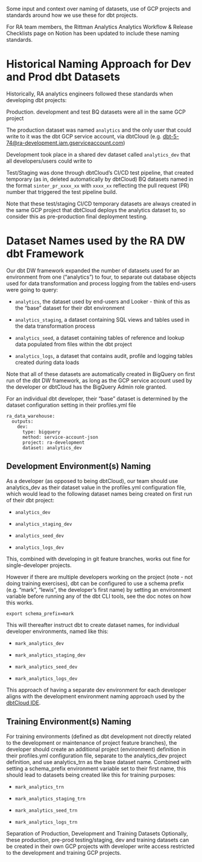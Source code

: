 Some input and context over naming of datasets, use of GCP projects and standards around how we use these for dbt projects.

For RA team members, the Rittman Analytics Analytics Workflow & Release Checklists page on Notion has been updated to include these naming standards.

# Historical Naming Approach for Dev and Prod dbt Datasets 

Historically, RA analytics engineers followed these standards when developing dbt projects:

Production. development and test BQ datasets were all in the same GCP project

The production dataset was named ```analytics``` and the only user that could write to it was the dbt GCP service account, via dbtCloud (e.g.  dbt-5-74@ra-development.iam.gserviceaccount.com)

Development took place in a shared dev dataset called ```analytics_dev``` that all developers/users could write to

Test/Staging was done through dbtCloud’s CI/CD test pipeline, that created temporary (as in, deleted automatically by dbtCloud) BQ datasets named in the format ```sinter_pr_xxxx_xx``` with ```xxxx_xx``` reflecting the pull request (PR) number that triggered the test pipeline build.

Note that these test/staging CI/CD temporary datasets are always created in the same GCP project that dbtCloud deploys the analytics dataset to, so consider this as pre-production final deployment testing.

# Dataset Names used by the RA DW dbt Framework 

Our dbt DW framework expanded the number of datasets used for an environment from one (“analytics”) to four, to separate out database objects used for data transformation and process logging from the tables end-users were going to query:

- ``analytics``, the dataset used by end-users and Looker - think of this as the “base” dataset for their dbt environment

- ``analytics_staging``, a dataset containing SQL views and tables used in the data transformation process

- ``analytics_seed``, a dataset containing tables of reference and lookup data populated from files within the dbt project

- ``analytics_logs``, a dataset that contains audit, profile and logging tables created during data loads

Note that all of these datasets are automatically created in BigQuery on first run of the dbt DW framework, as long as the GCP service account used by the developer or dbtCloud has the BigQuery Admin role granted.

For an individual dbt developer, their “base” dataset is determined by the dataset configuration setting in their profiles.yml file

```
ra_data_warehouse:
  outputs:
    dev:
      type: bigquery
      method: service-account-json
      project: ra-development
      dataset: analytics_dev
```

## Development Environment(s) Naming

As a developer (as opposed to being dbtCloud), our team should use analytics_dev as their dataset value in the profiles.yml configuration file, which would lead to the following dataset names being created on first run of their dbt project:

- ``analytics_dev``

- ``analytics_staging_dev``

- ``analytics_seed_dev``

- ``analytics_logs_dev``

This, combined with developing in git feature branches, works out fine for single-developer projects. 

However if there are multiple developers working on the project (note - not doing training exercises), dbt can be configured to use a schema prefix (e.g. “mark”, “lewis”, the developer’s first name) by setting an environment variable before running any of the dbt CLI tools, see the doc notes on how this works.

```
export schema_prefix=mark
```

This will thereafter instruct dbt to create dataset names, for individual developer environments, named like this:

- ``mark_analytics_dev``

- ``mark_analytics_staging_dev``

- ``mark_analytics_seed_dev``

- ``mark_analytics_logs_dev``

This approach of having a separate dev environment for each developer aligns with the development environment naming approach used by the [dbtCloud IDE](https://docs.getdbt.com/docs/running-a-dbt-project/using-the-dbt-ide/#setting-up-developer-credentials).

## Training Environment(s) Naming

For training environments (defined as dbt development not directly related to the development or maintenance of project feature branches), the developer should create an additional project (environment) definition in their profiles.yml configuration file, separate to the analytics_dev project definition, and use analytics_trn as the base dataset name. Combined with setting a schema_prefix environment variable set to their first name, this should lead to datasets being created like this for training purposes:

- ``mark_analytics_trn``

- ``mark_analytics_staging_trn``

- ``mark_analytics_seed_trn``

- ``mark_analytics_logs_trn``

Separation of Production, Development and Training Datasets
Optionally, these production, pre-prod testing/staging, dev and training datasets can be created in their own GCP projects with developer write access restricted to the development and training GCP projects.
